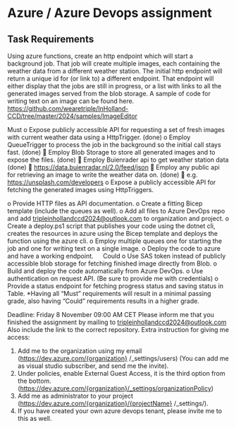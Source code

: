 # Azure / Azure Devops  assignment
## Task Requirements
Using azure functions, create an http endpoint which will start a background job. That job will create multiple images, each containing the weather data from a different weather station. The initial http endpoint will return a unique id for (or link to) a different endpoint. That endpoint will either display that the jobs are still in progress, or a list with links to all the generated images served from the blob storage.
A sample of code for writing text on an image can be found here.
https://github.com/wearetriple/InHolland-CCD/tree/master/2024/samples/ImageEditor

Must
o	Expose publicly accessible API for requesting a set of fresh images with current weather data using a HttpTrigger. (done)
o	Employ QueueTrigger to process the job in the background so the initial call stays fast. (done)
    	Employ Blob Storage to store all generated images and to expose the files. (done)
    	Employ Buienrader api to get weather station data (done)
        	https://data.buienradar.nl/2.0/feed/json
    	Employ any public api for retrieving an image to write the weather data on. (done)
        	e.g. https://unsplash.com/developers
o	Expose a publicly accessible API for fetching the generated images using HttpTriggers.

o	Provide HTTP files as API documentation.
o	Create a fitting Bicep template (include the queues as well).
o	Add all files to Azure DevOps repo and add tripleinhollandccd2024@outlook.com 
to organization and project.
o	Create a deploy.ps1 script that publishes your code using the dotnet cli, creates the resources in azure using the Bicep template and deploys the function using the azure cli.
o	Employ multiple queues one for starting the job and one for writing text on a single image.
o	Deploy the code to azure and have a working endpoint.
 
Could
o	Use SAS token instead of publicly accessible blob storage for fetching finished image directly from Blob.
o	Build and deploy the code automatically from Azure DevOps.
o	Use authentication on request API. (Be sure to provide me with credentials)
o	Provide a status endpoint for fetching progress status and saving status in Table.
*Having all “Must” requirements will result in a minimal passing grade, also having “Could” requirements results in a higher grade.

Deadline: Friday 8 November 09:00 AM CET
Please inform me that you finished the assignment by mailing to tripleinhollandccd2024@outlook.com 
Also include the link to the correct repository.
Extra instruction for giving me access:
1.	Add me to the organization using my email (https://dev.azure.com/{organization} /_settings/users) (You can add me as visual studio subscriber, and send me the invite).
2.	Under policies, enable External Guest Access, it is the third option from the bottom. (https://dev.azure.com/{organization}/_settings/organizationPolicy)
3.	Add me as administrator to your project (https://dev.azure.com/{organization}/{projectName} /_settings/).
4.	If you have created your own azure devops tenant, please invite me to this as well.


